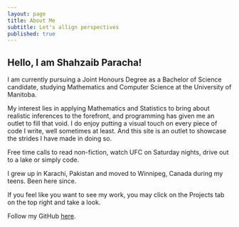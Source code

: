 ```yaml
---
layout: page
title: About Me
subtitle: Let's allign perspectives
published: true
---
```

## Hello, I am Shahzaib Paracha!

I am currently pursuing a Joint Honours Degree as a Bachelor of Science candidate, studying Mathematics and Computer Science at the University of Manitoba.

My interest lies in applying Mathematics and Statistics to bring about realistic inferences to the forefront, and programming has given me an outlet to fill that void. I do enjoy putting a visual touch on every piece of code I write, well sometimes at least. And this site is an outlet to showcase the strides I have made in doing so.

Free time calls to read non-fiction, watch UFC on Saturday nights, drive out to a lake or simply code.

I grew up in Karachi, Pakistan and moved to Winnipeg, Canada during my teens. Been here since.

If you feel like you want to see my work, you may click on the Projects tab on the top right and take a look.

Follow my GitHub [here](https://github.com/ShahzaibP).
